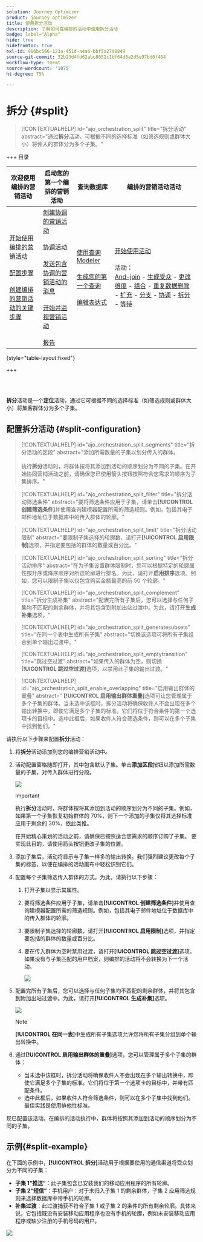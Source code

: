 ```yaml
---
solution: Journey Optimizer
product: journey optimizer
title: 使用拆分活动
description: 了解如何在编排的活动中使用拆分活动
badge: label="Alpha"
hide: true
hidefromtoc: true
exl-id: 986bc566-123a-451d-a4a6-bbf5a2798849
source-git-commit: 32b13d4fd62abc8052c1bf64d8a2d5e97bd0f464
workflow-type: tm+mt
source-wordcount: '1075'
ht-degree: 75%

---
```


# 拆分 {#split}

>[!CONTEXTUALHELP]
>id="ajo_orchestration_split"
>title="拆分活动"
>abstract="通过&#x200B;**拆分**&#x200B;活动，可根据不同的选择标准（如筛选规则或群体大小）将传入的群体分为多个子集。"

+++ 目录

| 欢迎使用编排的营销活动 | 启动您的第一个编排的营销活动 | 查询数据库  | 编排的营销活动活动 |
|---|---|---|---|
| [开始使用编排的营销活动](../gs-orchestrated-campaigns.md)<br/><br/>[配置步骤](../configuration-steps.md)<br/><br/>[创建编排的营销活动的关键步骤](../gs-campaign-creation.md) | [创建协调的营销活动](../create-orchestrated-campaign.md)<br/><br/>[协调活动](../orchestrate-activities.md)<br/><br/>[发送包含协调的营销活动的消息](../send-messages.md)<br/><br/>[开始并监视营销活动](../start-monitor-campaigns.md)<br/><br/>[报告](../reporting-campaigns.md) | [使用查询Modeler](../orchestrated-query-modeler.md)<br/><br/>[生成您的第一个查询](../build-query.md)<br/><br/>[编辑表达式](../edit-expressions.md) | [开始使用活动](about-activities.md)<br/><br/>活动：<br/>[And-join](and-join.md) - [生成受众](build-audience.md) - [更改维度](change-dimension.md) - [组合](combine.md) - [重复数据删除](deduplication.md) - [扩充](enrichment.md) - [分支](fork.md) - [协调](reconciliation.md) - [拆分](split.md) - [等待](wait.md) |

{style="table-layout:fixed"}

+++

<br/><br/>

**拆分**&#x200B;活动是一个&#x200B;**定位**&#x200B;活动，通过它可根据不同的选择标准（如筛选规则或群体大小）将集客群体分为多个子集。

## 配置拆分活动 {#split-configuration}

>[!CONTEXTUALHELP]
>id="ajo_orchestration_split_segments"
>title="拆分活动的区段"
>abstract="添加所需数量的子集以划分传入的群体。<br/></br>执行&#x200B;**拆分**&#x200B;活动时，将群体按将其添加到活动的顺序划分为不同的子集。在开始协同营销活动之前，请确保您已使用箭头按钮按照符合您需求的顺序为子集排序。"

>[!CONTEXTUALHELP]
>id="ajo_orchestration_split_filter"
>title="拆分活动筛选条件"
>abstract="要将筛选条件应用于子集，请单击&#x200B;**[!UICONTROL 创建筛选条件]**&#x200B;并使用查询建模器配置所需的筛选规则。例如，包括其电子邮件地址位于数据库中的传入群体的轮廓。"

>[!CONTEXTUALHELP]
>id="ajo_orchestration_split_limit"
>title="拆分活动限制"
>abstract="要限制子集选择的轮廓数，请打开&#x200B;**[!UICONTROL 启用限制]**&#x200B;选项，并指定要包括的群体的数量或百分比。"

>[!CONTEXTUALHELP]
>id="ajo_orchestration_split_sorting"
>title="拆分活动排序"
>abstract="在为子集设置群体限制时，您可以根据特定的轮廓属性按升序或降序顺序对所选轮廓进行排名。为此，请打开&#x200B;**启用排序**&#x200B;选项。例如，您可以限制子集以仅包含购买金额最高的前 50 个轮廓。"

>[!CONTEXTUALHELP]
>id="ajo_orchestration_split_complement"
>title="拆分生成补集"
>abstract="配置完所有子集后，您可以选择与任何子集均不匹配的剩余群体，并将其包含到附加出站过渡中。为此，请打开&#x200B;**生成补集**&#x200B;选项。"

>[!CONTEXTUALHELP]
>id="ajo_orchestration_split_generatesubsets"
>title="在同一个表中生成所有子集"
>abstract="切换该选项可将所有子集组合到单个输出过渡中。"

>[!CONTEXTUALHELP]
>id="ajo_orchestration_split_emptytransition"
>title="跳过空过渡"
>abstract="如果传入的群体为空，则切换&#x200B;**[!UICONTROL 跳过空过渡]**&#x200B;选项，以禁用此子集的输出过渡。"

>[!CONTEXTUALHELP]
>id="ajo_orchestration_split_enable_overlapping"
>title="启用输出群体的重叠"
>abstract=" **[!UICONTROL 启用输出群体重叠]**&#x200B;选项可让您管理属于多个子集的群体。当未选中该框时，拆分活动将确保收件人不会出现在多个输出转换中，即使它满足多个子集的标准。它们将位于符合条件的第一个选项卡的目标中。选中此框后，如果收件人符合筛选条件，则可以在多个子集中找到他们。"

请执行以下步骤来配置&#x200B;**拆分**&#x200B;活动：

1. 将&#x200B;**拆分**&#x200B;活动添加到您的编排营销活动中。

1. 活动配置窗格随即打开，其中包含默认子集。单击&#x200B;**添加区段**&#x200B;按钮以添加所需数量的子集，对传入群体进行分段。

   ![](../assets/workflow-split.png)

   >[!IMPORTANT]
   >
   >执行&#x200B;**拆分**&#x200B;活动时，将群体按将其添加到活动的顺序划分为不同的子集。例如，如果第一个子集恢复初始群体的 70%，则下一个添加的子集仅将其选择标准应用于剩余的 30%，依此类推。
   >
   >在开始精心策划的活动之前，请确保已按照适合您需求的顺序订购了子集。 要实现此目的，请使用箭头按钮更改子集的位置。

1. 添加子集后，活动将显示与子集一样多的输出转换。我们强烈建议更改每个子集的标签，以便在编排的活动画布中轻松识别它们。

1. 配置每个子集筛选传入群体的方式。为此，请执行以下步骤：

   1. 打开子集以显示其属性。

   1. 要将筛选条件应用于子集，请单击&#x200B;**[!UICONTROL 创建筛选条件]**&#x200B;并使用查询建模器配置所需的筛选规则。例如，包括其电子邮件地址位于数据库中的传入群体的轮廓。

   1. 要限制子集选择的轮廓数，请打开&#x200B;**[!UICONTROL 启用限制]**&#x200B;选项，并指定要包括的群体的数量或百分比。

   1. 要在传入群体为空时禁用过渡，请打开&#x200B;**[!UICONTROL 跳过空过渡]**&#x200B;选项。 如果没有与子集匹配的用户档案，则编排的活动将不会转换为下一个活动。

      ![](../assets/workflow-split-subset.png)

1. 配置完所有子集后，您可以选择与任何子集均不匹配的剩余群体，并将其包含到附加出站过渡中。为此，请打开&#x200B;**[!UICONTROL 生成补集]**&#x200B;选项。

   ![](../assets/workflow-split-complement.png)

   >[!NOTE]
   >
   >**[!UICONTROL 在同一表]**&#x200B;中生成所有子集选项允许您将所有子集分组到单个输出转换中。

1. 通过&#x200B;**[!UICONTROL 启用输出群体的重叠]**&#x200B;选项，您可以管理属于多个子集的群体：

   * 当未选中该框时，拆分活动将确保收件人不会出现在多个输出转换中，即使它满足多个子集的标准。它们将位于第一个选项卡的目标中，并带有匹配条件。
   * 选中此框后，如果收件人符合筛选条件，则可以在多个子集中找到他们。最佳实践是使用排他性标准。

现已配置该活动。在编排的活动执行中，群体将按照其添加到活动的顺序划分为不同的子集。

## 示例{#split-example}

在下面的示例中，**[!UICONTROL 拆分]**&#x200B;活动用于根据要使用的通信渠道将受众划分为不同的子集：

* **子集 1“推送”**：此子集包含已安装我们的移动应用程序的所有轮廓。
* **子集 2“短信”**：手机用户：对于未归入子集 1 的剩余群体，子集 2 应用筛选规则来选择数据库中带手机的轮廓。
* **补集过渡**：此过渡捕获不符合子集 1 或子集 2 的条件的所有剩余轮廓。具体来说，它包括既没有安装移动应用程序也没有手机的轮廓，例如未安装移动应用程序或缺少注册的手机号码的用户。

![](../assets/workflow-split-example.png)
